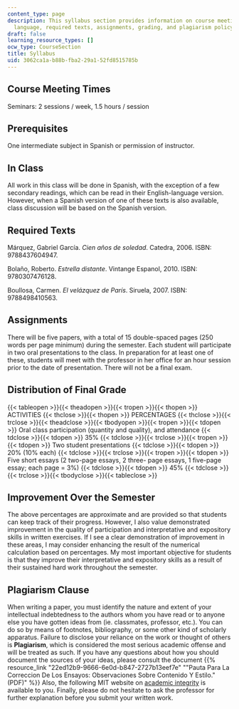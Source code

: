 ```yaml
---
content_type: page
description: This syllabus section provides information on course meeting times, prerequisites,
  language, required texts, assignments, grading, and plagiarism policy.
draft: false
learning_resource_types: []
ocw_type: CourseSection
title: Syllabus
uid: 3062ca1a-b88b-fba2-29a1-52fd8515785b
---
```

## Course Meeting Times

Seminars: 2 sessions / week, 1.5 hours / session

## Prerequisites

One intermediate subject in Spanish or permission of instructor.

## In Class

All work in this class will be done in Spanish, with the exception of a few secondary readings, which can be read in their English-language version. However, when a Spanish version of one of these texts is also available, class discussion will be based on the Spanish version.

## Required Texts

Márquez, Gabriel García. *Cien años de soledad*. Catedra, 2006. ISBN: 9788437604947.

Bolaño, Roberto. *Estrella distante*. Vintange Espanol, 2010. ISBN: 9780307476128.

Boullosa, Carmen. *El velázquez de París*. Siruela, 2007. ISBN: 9788498410563.

## Assignments

There will be five papers, with a total of 15 double-spaced pages (250 words per page minimum) during the semester. Each student will participate in two oral presentations to the class. In preparation for at least one of these, students will meet with the professor in her office for an hour session prior to the date of presentation. There will not be a final exam.

## Distribution of Final Grade

{{< tableopen >}}{{< theadopen >}}{{< tropen >}}{{< thopen >}}
ACTIVITIES
{{< thclose >}}{{< thopen >}}
PERCENTAGES
{{< thclose >}}{{< trclose >}}{{< theadclose >}}{{< tbodyopen >}}{{< tropen >}}{{< tdopen >}}
Oral class participation (quantity and quality), and attendance
{{< tdclose >}}{{< tdopen >}}
35%
{{< tdclose >}}{{< trclose >}}{{< tropen >}}{{< tdopen >}}
Two student presentations
{{< tdclose >}}{{< tdopen >}}
20% (10% each)
{{< tdclose >}}{{< trclose >}}{{< tropen >}}{{< tdopen >}}
Five short essays (2 two-page essays, 2 three- page essays, 1 five-page essay; each page = 3%)
{{< tdclose >}}{{< tdopen >}}
45%
{{< tdclose >}}{{< trclose >}}{{< tbodyclose >}}{{< tableclose >}}

## Improvement Over the Semester

The above percentages are approximate and are provided so that students can keep track of their progress. However, I also value demonstrated improvement in the quality of participation and interpretative and expository skills in written exercises. If I see a clear demonstration of improvement in these areas, I may consider enhancing the result of the numerical calculation based on percentages. My most important objective for students is that they improve their interpretative and expository skills as a result of their sustained hard work throughout the semester.

## Plagiarism Clause

When writing a paper, you must identify the nature and extent of your intellectual indebtedness to the authors whom you have read or to anyone else you have gotten ideas from (ie. classmates, professor, etc.). You can do so by means of footnotes, bibliography, or some other kind of scholarly apparatus. Failure to disclose your reliance on the work or thought of others is **Plagiarism**, which is considered the most serious academic offense and will be treated as such. If you have any questions about how you should document the sources of your ideas, please consult the document {{% resource_link "22ed12b9-9666-6e0d-b847-2727b13eef7e" "\"Pauta Para La Correccion De Los Ensayos: Observaciones Sobre Contenido Y Estilo.\" (PDF)" %}} Also, the following MIT website on [academic integrity](http://integrity.mit.edu/) is available to you. Finally, please do not hesitate to ask the professor for further explanation before you submit your written work.